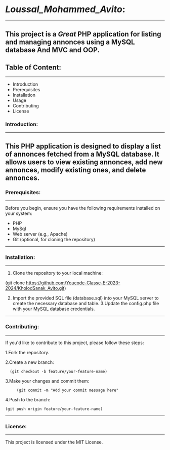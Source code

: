 # ***Loussal_Mohammed_Avito***:
---
 This project is a ***Great*** PHP application for listing and managing annonces using a MySQL database And MVC and OOP.
---
## Table of Content:
---
  - Introduction
  - Prerequisites
  - Installation
  - Usage
  - Contributing
  - License
### Introduction:
---
  This PHP application is designed to display a list of annonces fetched from a MySQL database. It allows users to view existing annonces, add new annonces, modify existing ones, and delete annonces.
---
### Prerequisites:
---
Before you begin, ensure you have the following requirements installed on your system:
  - PHP
  - MySql
  - Web server (e.g., Apache)
  - Git (optional, for cloning the repository)
---
### Installation:
---
 1. Clone the repository to your local machine:

  (git clone https://github.com/Youcode-Classe-E-2023-2024/KholodSanak_Avito.git)
  
 2. Import the provided SQL file (database.sql) into your MySQL server to create the necessary database and table. 3.Update the config.php file with your MySQL database 
  credentials.
---
### Contributing:
---
  If you'd like to contribute to this project, please follow these steps:

  1.Fork the repository.

  2.Create a new branch:

      (git checkout -b feature/your-feature-name)
  3.Make your changes and commit them:

         (git commit -m "Add your commit message here"
  4.Push to the branch:

    (git push origin feature/your-feature-name)
---
### License:
---
This project is licensed under the MIT License.
 


